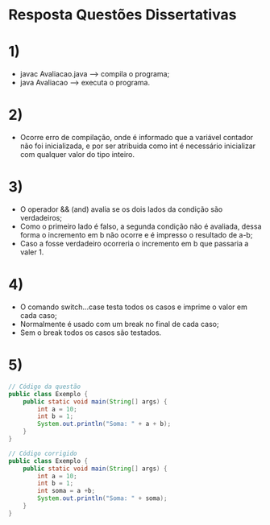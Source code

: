 # Resposta Questões Dissertativas

# 1) 
- javac Avaliacao.java --> compila o programa;
- java Avaliacao --> executa o programa.

# 2)
- Ocorre erro de compilação, onde é informado que a variável contador não foi inicializada, e por ser atribuida como int é necessário inicializar com qualquer valor do tipo inteiro.

# 3)
- O operador && (and) avalia se os dois lados da condição são verdadeiros;
- Como o primeiro lado é falso, a segunda condição não é avaliada, dessa forma o incremento em b não ocorre e é impresso o resultado de a-b;
- Caso a fosse verdadeiro ocorreria o incremento em b que passaria a valer 1.

# 4)
- O comando switch...case testa todos os casos e imprime o valor em cada caso;
- Normalmente é usado com um break no final de cada caso;
- Sem o break todos os casos são testados.

# 5)
``` Java
// Código da questão
public class Exemplo {
    public static void main(String[] args) {
        int a = 10;
        int b = 1;
        System.out.println("Soma: " + a + b);
    }
}

// Código corrigido
public class Exemplo {
    public static void main(String[] args) {
        int a = 10;
        int b = 1;
        int soma = a +b;
        System.out.println("Soma: " + soma);
    }
} 
```
